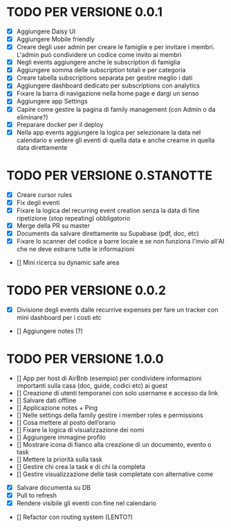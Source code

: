 # TODO PER VERSIONE 0.0.1

- [x] Aggiungere Daisy UI
- [x] Aggiungere Mobile friendly
- [x] Creare degli user admin per creare le famiglie e per invitare i membri. L'admin può condividere un codice come invito ai membri
- [x] Negli events aggiungere anche le subscription di famiglia
- [x] Aggiungere somma delle subscription totali e per categoria
- [x] Creare tabella subscriptions separata per gestire meglio i dati
- [x] Aggiungere dashboard dedicato per subscriptions con analytics
- [x] Fixare la barra di navigazione nella home page e dargi un senso
- [x] Aggiungere app Settings
- [x] Capire come gestire la pagina di family management (con Admin o da eliminare?)
- [x] Preparare docker per il deploy
- [x] Nella app events aggiungere la logica per selezionare la data nel calendario e vedere gli eventi di quella data e anche crearne in quella data direttamente

# TODO PER VERSIONE 0.STANOTTE

- [x] Creare cursor rules
- [x] Fix degli eventi
- [x] Fixare la logica del recurring event creation senza la data di fine ripetizione (stop repeating) obbligatorio
- [x] Merge della PR su master
- [x] Documents da salvare direttamente su Supabase (pdf, doc, etc)
- [x] Fixare lo scanner del codice a barre locale e se non funziona l'invio all'AI che ne deve estrarre tutte le informazioni
- [] Mini ricerca su dynamic safe area

# TODO PER VERSIONE 0.0.2

- [x] Divisione degli events dalle recurrive expenses per fare un tracker con mini dashboard per i costi etc
- [] Aggiungere notes (?)

# TODO PER VERSIONE 1.0.0

- [] App per host di AirBnb (esempio) per condividere informazioni importanti sulla casa (doc, guide, codici etc) ai guest
- [] Creazione di utenti temporanei con solo username e accesso da link
- [] Salvare dati offline 
- [] Applicazione notes + Ping
- [] Nelle settings della family gestire i member roles e permissions
- [] Cosa mettere al posto dell’orario
- [] Fixare la logica di visualizzazione dei nomi
- [] Aggiungere immagine profilo 
- [] Mostrare icona di fianco alla creazione di un documento, evento o task
- [] Mettere la priorità sulla task
- [] Gestire chi crea la task e di chi la completa
- [] Gestire visualizzazione delle task completate con alternative come 
- [x] Salvare documenta su DB
- [x] Pull to refresh
- [x] Rendere visibile gli eventi con fine nel calendario
- [] Refactor con routing system (LENTO?)